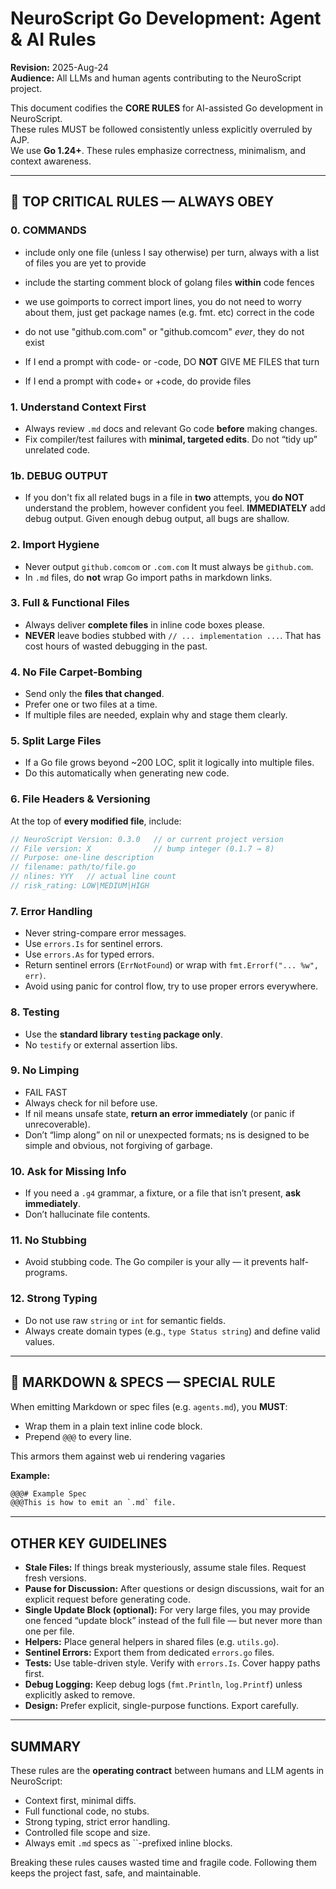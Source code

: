# NeuroScript Go Development: Agent & AI Rules
**Revision:** 2025-Aug-24  
**Audience:** All LLMs and human agents contributing to the NeuroScript project.  

This document codifies the **CORE RULES** for AI-assisted Go development in NeuroScript.  
These rules MUST be followed consistently unless explicitly overruled by AJP.  
We use **Go 1.24+**. These rules emphasize correctness, minimalism, and context awareness.

---
## 🔴 TOP CRITICAL RULES — ALWAYS OBEY

### 0. COMMANDS


- include only one file (unless I say otherwise) per turn, always with a list of files you are yet to provide
- include the starting comment block of golang files **within** code fences
- we use goimports to correct import lines, you do not need to worry about them, just get package names (e.g. fmt. etc) correct in the code
- do not use "github.com.com" or "github.comcom" *ever*, they do not exist


- If I end a prompt with code- or -code, DO **NOT** GIVE ME FILES that turn
- If I end a prompt with code+ or +code, do provide files


### 1. Understand Context First
- Always review `.md` docs and relevant Go code **before** making changes.  
- Fix compiler/test failures with **minimal, targeted edits**. Do not “tidy up” unrelated code.  

### 1b. DEBUG OUTPUT
- If you don't fix all related bugs in a file in **two** attempts, you **do NOT** understand the problem, however confident you feel. **IMMEDIATELY** add debug output. Given enough debug output, all bugs are shallow.

### 2. Import Hygiene
- Never output `github.comcom` or `.com.com` It must always be `github.com`.  
- In `.md` files, do **not** wrap Go import paths in markdown links.

### 3. Full & Functional Files
- Always deliver **complete files** in inline code boxes please. 
- **NEVER** leave bodies stubbed with `// ... implementation ...`. That has cost hours of wasted debugging in the past.  

### 4. No File Carpet-Bombing
- Send only the **files that changed**.  
- Prefer one or two files at a time.  
- If multiple files are needed, explain why and stage them clearly.  

### 5. Split Large Files
- If a Go file grows beyond ~200 LOC, split it logically into multiple files.  
- Do this automatically when generating new code.  

### 6. File Headers & Versioning
At the top of **every modified file**, include:
```go
// NeuroScript Version: 0.3.0   // or current project version
// File version: X              // bump integer (0.1.7 → 8)
// Purpose: one-line description
// filename: path/to/file.go
// nlines: YYY   // actual line count
// risk_rating: LOW|MEDIUM|HIGH
```

### 7. Error Handling
- Never string-compare error messages.  
- Use `errors.Is` for sentinel errors.  
- Use `errors.As` for typed errors.  
- Return sentinel errors (`ErrNotFound`) or wrap with `fmt.Errorf("... %w", err)`.  
- Avoid using panic for control flow, try to use proper errors everywhere.

### 8. Testing
- Use the **standard library `testing` package only**.  
- No `testify` or external assertion libs.  

### 9. No Limping
- FAIL FAST
- Always check for nil before use.  
- If nil means unsafe state, **return an error immediately** (or panic if unrecoverable).  
- Don’t “limp along” on nil or unexpected formats; ns is designed to be simple and obvious, not forgiving of garbage.

### 10. Ask for Missing Info
- If you need a `.g4` grammar, a fixture, or a file that isn’t present, **ask immediately**.  
- Don’t hallucinate file contents.  

### 11. No Stubbing
- Avoid stubbing code. The Go compiler is your ally — it prevents half-programs.  

### 12. Strong Typing
- Do not use raw `string` or `int` for semantic fields.  
- Always create domain types (e.g., `type Status string`) and define valid values.  

---
## 📑 MARKDOWN & SPECS — SPECIAL RULE

When emitting Markdown or spec files (e.g. `agents.md`), you **MUST**:
- Wrap them in a plain text inline code block.  
- Prepend `@@@` to every line.  

This armors them against web ui rendering vagaries

**Example:**
```txt
@@@# Example Spec
@@@This is how to emit an `.md` file.
```

---
## OTHER KEY GUIDELINES

- **Stale Files:** If things break mysteriously, assume stale files. Request fresh versions.  
- **Pause for Discussion:** After questions or design discussions, wait for an explicit request before generating code.  
- **Single Update Block (optional):** For very large files, you may provide one fenced “update block” instead of the full file — but never more than one per file.  
- **Helpers:** Place general helpers in shared files (e.g. `utils.go`).  
- **Sentinel Errors:** Export them from dedicated `errors.go` files.  
- **Tests:** Use table-driven style. Verify with `errors.Is`. Cover happy paths first.  
- **Debug Logging:** Keep debug logs (`fmt.Println`, `log.Printf`) unless explicitly asked to remove.  
- **Design:** Prefer explicit, single-purpose functions. Export carefully.  

---
## SUMMARY

These rules are the **operating contract** between humans and LLM agents in NeuroScript:  
- Context first, minimal diffs.  
- Full functional code, no stubs.  
- Strong typing, strict error handling.  
- Controlled file scope and size.  
- Always emit `.md` specs as ``-prefixed inline blocks.  

Breaking these rules causes wasted time and fragile code. Following them keeps the project fast,
safe, and maintainable.